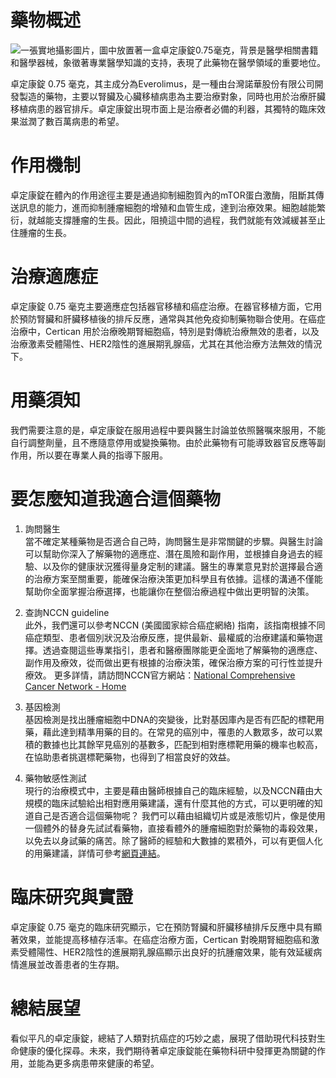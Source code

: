 # 藥物概述
![一張實地攝影圖片，圖中放置著一盒卓定康錠0.75毫克，背景是醫學相關書籍和醫學器械，象徵著專業醫學知識的支持，表現了此藥物在醫學領域的重要地位。](https://i.imgur.com/rnY1q48.jpeg)

卓定康錠 0.75 毫克，其主成分為Everolimus，是一種由台灣諾華股份有限公司開發製造的藥物，主要以腎臟及心臟移植病患為主要治療對象，同時也用於治療肝臟移植病患的器官排斥。卓定康錠出現市面上是治療者必備的利器，其獨特的臨床效果滋潤了數百萬病患的希望。

# 作用機制

卓定康錠在體內的作用途徑主要是通過抑制細胞質內的mTOR蛋白激酶，阻斷其傳送訊息的能力，進而抑制腫瘤細胞的增殖和血管生成，達到治療效果。細胞越能繁衍，就越能支撐腫瘤的生長。因此，阻撓這中間的過程，我們就能有效減緩甚至止住腫瘤的生長。

# 治療適應症

卓定康錠 0.75 毫克主要適應症包括器官移植和癌症治療。在器官移植方面，它用於預防腎臟和肝臟移植後的排斥反應，通常與其他免疫抑制藥物聯合使用。在癌症治療中，Certican 用於治療晚期腎細胞癌，特別是對傳統治療無效的患者，以及治療激素受體陽性、HER2陰性的進展期乳腺癌，尤其在其他治療方法無效的情況下。

# 用藥須知

我們需要注意的是，卓定康錠在服用過程中要與醫生討論並依照醫嘱來服用，不能自行調整劑量，且不應隨意停用或變換藥物。由於此藥物有可能導致器官反應等副作用，所以要在專業人員的指導下服用。

# 要怎麼知道我適合這個藥物 

1. 詢問醫生  
當不確定某種藥物是否適合自己時，詢問醫生是非常關鍵的步驟。與醫生討論可以幫助你深入了解藥物的適應症、潛在風險和副作用，並根據自身過去的經驗、以及你的健康狀況獲得量身定制的建議。醫生的專業意見對於選擇最合適的治療方案至關重要，能確保治療決策更加科學且有依據。這樣的溝通不僅能幫助你全面掌握治療選擇，也能讓你在整個治療過程中做出更明智的決策。 

2. 查詢NCCN guideline  
此外，我們還可以參考NCCN (美國國家綜合癌症網絡) 指南，該指南根據不同癌症類型、患者個別狀況及治療反應，提供最新、最權威的治療建議和藥物選擇。透過查閱這些專業指引，患者和醫療團隊能更全面地了解藥物的適應症、副作用及療效，從而做出更有根據的治療決策，確保治療方案的可行性並提升療效。 
更多詳情，請訪問NCCN官方網站：[National Comprehensive Cancer Network - Home](https://www.nccn.org/)

3. 基因檢測  
基因檢測是找出腫瘤細胞中DNA的突變後，比對基因庫內是否有匹配的標靶用藥，藉此達到精準用藥的目的。在常見的癌別中，罹患的人數眾多，故可以累積的數據也比其餘罕見癌別的基數多，匹配到相對應標靶用藥的機率也較高，在協助患者挑選標靶藥物，也得到了相當良好的效益。 

4. 藥物敏感性測試  
現行的治療模式中，主要是藉由醫師根據自己的臨床經驗，以及NCCN藉由大規模的臨床試驗給出相對應用藥建議，還有什麼其他的方式，可以更明確的知道自己是否適合這個藥物呢？ 
我們可以藉由組織切片或是液態切片，像是使用一個體外的替身先試試看藥物，直接看體外的腫瘤細胞對於藥物的毒殺效果，以免去以身試藥的痛苦。除了醫師的經驗和大數據的累積外，可以有更個人化的用藥建議，詳情可參考[網頁連結](https://info.cancerfree.io/)。

# 臨床研究與實證

卓定康錠 0.75 毫克的臨床研究顯示，它在預防腎臟和肝臟移植排斥反應中具有顯著效果，並能提高移植存活率。在癌症治療方面，Certican 對晚期腎細胞癌和激素受體陽性、HER2陰性的進展期乳腺癌顯示出良好的抗腫瘤效果，能有效延緩病情進展並改善患者的生存期。

# 總結展望

看似平凡的卓定康錠，總結了人類對抗癌症的巧妙之處，展現了借助現代科技對生命健康的優化探尋。未來，我們期待著卓定康錠能在藥物科研中發揮更為關鍵的作用，並能為更多病患帶來健康的希望。

